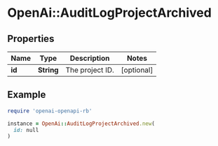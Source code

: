# OpenAi::AuditLogProjectArchived

## Properties

| Name | Type | Description | Notes |
| ---- | ---- | ----------- | ----- |
| **id** | **String** | The project ID. | [optional] |

## Example

```ruby
require 'openai-openapi-rb'

instance = OpenAi::AuditLogProjectArchived.new(
  id: null
)
```

